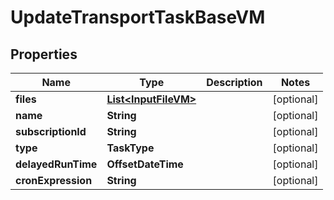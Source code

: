 

# UpdateTransportTaskBaseVM


## Properties

Name | Type | Description | Notes
------------ | ------------- | ------------- | -------------
**files** | [**List&lt;InputFileVM&gt;**](InputFileVM.md) |  |  [optional]
**name** | **String** |  |  [optional]
**subscriptionId** | **String** |  |  [optional]
**type** | **TaskType** |  |  [optional]
**delayedRunTime** | **OffsetDateTime** |  |  [optional]
**cronExpression** | **String** |  |  [optional]



